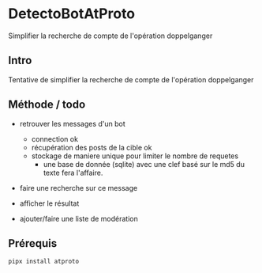 # DetectoBotAtProto

Simplifier la recherche de compte de l'opération doppelganger

## Intro

Tentative de simplifier la recherche de compte de l'opération doppelganger

## Méthode / todo

- retrouver les messages d'un bot
  - connection ok
  - récupération des posts de la cible ok
  - stockage de maniere unique pour limiter le nombre de requetes
    - une base de donnée (sqlite) avec une clef basé sur le md5 du texte fera l'affaire.

- faire une recherche sur ce message
- afficher le résultat
- ajouter/faire une liste de modération

## Prérequis

``pipx install atproto``
